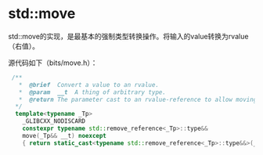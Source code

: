 # std::move

std::move的实现，是最基本的强制类型转换操作。将输入的value转换为rvalue（右值）。

源代码如下（bits/move.h）：

```cpp
 /**
   *  @brief  Convert a value to an rvalue.
   *  @param  __t  A thing of arbitrary type.
   *  @return The parameter cast to an rvalue-reference to allow moving it.
  */
  template<typename _Tp>
    _GLIBCXX_NODISCARD
    constexpr typename std::remove_reference<_Tp>::type&&
    move(_Tp&& __t) noexcept
    { return static_cast<typename std::remove_reference<_Tp>::type&&>(__t); }
```

